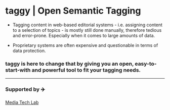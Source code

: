 # taggy | Open Semantic Tagging

- Tagging content in web-based editorial systems - i.e. assigning content to a selection of topics - is mostly still done manually, therefore tedious and error-prone. 
Especially when it comes to large amounts of data.

- Proprietary systems are often expensive and questionable in terms of data protection. 



### taggy is here to change that by giving you an open, easy-to-start-with and powerful tool to fit your tagging needs.

---

### Supported by ✈️ 

[Media Tech Lab](https://www.media-lab.de/en/programs/media-tech-lab)
